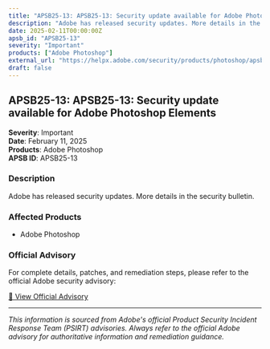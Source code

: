 ```yaml
---
title: "APSB25-13: APSB25-13: Security update available for Adobe Photoshop Elements"
description: "Adobe has released security updates. More details in the security bulletin."
date: 2025-02-11T00:00:00Z
apsb_id: "APSB25-13"
severity: "Important"
products: ["Adobe Photoshop"]
external_url: "https://helpx.adobe.com/security/products/photoshop/apsb25-13.html"
draft: false
---
```


## APSB25-13: APSB25-13: Security update available for Adobe Photoshop Elements

**Severity**: Important  
**Date**: February 11, 2025  
**Products**: Adobe Photoshop  
**APSB ID**: APSB25-13

### Description

Adobe has released security updates. More details in the security bulletin.

### Affected Products

- Adobe Photoshop


### Official Advisory

For complete details, patches, and remediation steps, please refer to the official Adobe security advisory:

[🔗 View Official Advisory](https://helpx.adobe.com/security/products/photoshop/apsb25-13.html)

---

*This information is sourced from Adobe's official Product Security Incident Response Team (PSIRT) advisories. Always refer to the official Adobe advisory for authoritative information and remediation guidance.*
